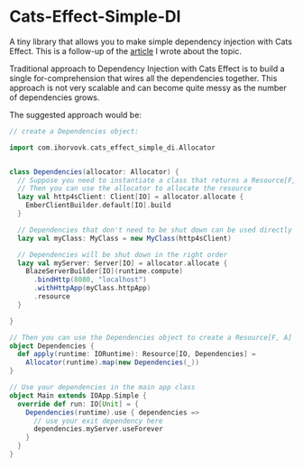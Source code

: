 # Cats-Effect-Simple-DI

A tiny library that allows you to make simple dependency injection with Cats Effect.
This is a follow-up of
the [article](https://medium.com/@ivovk/dependency-injection-with-cats-effect-resource-monad-ad7cd47b977) I wrote about
the topic.

Traditional approach to Dependency Injection with Cats Effect is to build a single for-comprehension that wires all the
dependencies together. This approach is not very scalable and can become quite messy as the number of dependencies
grows.

The suggested approach would be:

```scala
// create a Dependencies object:

import com.ihorvovk.cats_effect_simple_di.Allocator


class Dependencies(allocator: Allocator) {
  // Suppose you need to instantiate a class that returns a Resource[F, A]
  // Then you can use the allocator to allocate the resource
  lazy val http4sClient: Client[IO] = allocator.allocate {
    EmberClientBuilder.default[IO].build
  }

  // Dependencies that don't need to be shut down can be used directly
  lazy val myClass: MyClass = new MyClass(http4sClient)

  // Dependencies will be shut down in the right order
  lazy val myServer: Server[IO] = allocator.allocate {
    BlazeServerBuilder[IO](runtime.compute)
      .bindHttp(8080, "localhost")
      .withHttpApp(myClass.httpApp)
      .resource
  }

}

// Then you can use the Dependencies object to create a Resource[F, A]
object Dependencies {
  def apply(runtime: IORuntime): Resource[IO, Dependencies] =
    Allocator(runtime).map(new Dependencies(_))
}

// Use your dependencies in the main app class
object Main extends IOApp.Simple {
  override def run: IO[Unit] = {
    Dependencies(runtime).use { dependencies =>
      // use your exit dependency here
      dependencies.myServer.useForever
    }
  }
}
```
